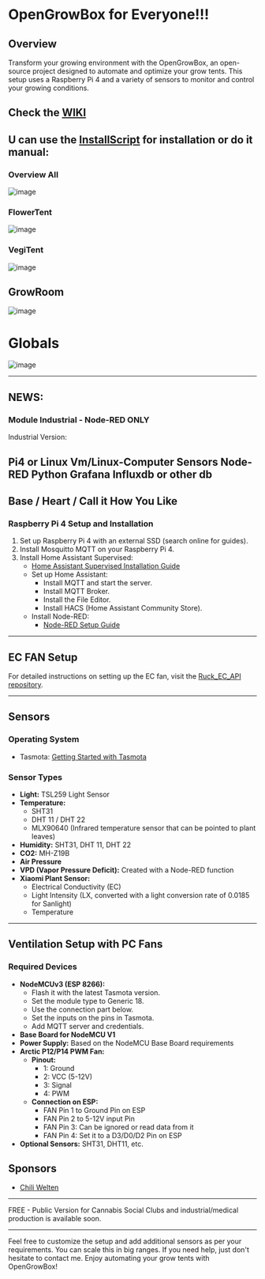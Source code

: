 # OpenGrowBox for Everyone!!!

## Overview
Transform your growing environment with the OpenGrowBox, an open-source project designed to automate and optimize your grow tents. This setup uses a Raspberry Pi 4 and a variety of sensors to monitor and control your growing conditions.

## Check the [WIKI](https://wiki.opengrowbox.net)

## U can use the [InstallScript](https://github.com/OpenGrow-Box/OpenGrowBox/blob/main/install.sh) for installation or do it manual: 


### Overview All 
![image](https://github.com/OpenGrow-Box/OpenGrowBox/assets/170749418/4ff517f2-3c35-42fd-b7e5-65719d73452c)

### FlowerTent
![image](https://github.com/OpenGrow-Box/OpenGrowBox/assets/170749418/6fb76404-54f1-42c6-8fae-62173da65cb8)

### VegiTent
![image](https://github.com/OpenGrow-Box/OpenGrowBox/assets/170749418/6d6a9fe7-95de-4f5f-9497-4690f4c99a8b)

## GrowRoom 
![image](https://github.com/OpenGrow-Box/OpenGrowBox/assets/170749418/68609873-e14c-46ad-810e-8195b8ab13a9)

# Globals 
![image](https://github.com/OpenGrow-Box/OpenGrowBox/assets/170749418/d6ce0c8a-5bb4-4811-aae0-707a2d543cfd)



---

## NEWS:
### Module Industrial - Node-RED ONLY
Industrial Version:

Pi4 or Linux Vm/Linux-Computer
Sensors
Node-RED
Python
Grafana
Influxdb or other db
---
## Base / Heart / Call it How You Like



### Raspberry Pi 4 Setup and Installation
1. Set up Raspberry Pi 4 with an external SSD (search online for guides).
2. Install Mosquitto MQTT on your Raspberry Pi 4.
3. Install Home Assistant Supervised:
    - [Home Assistant Supervised Installation Guide](https://github.com/home-assistant/supervised-installer)
    - Set up Home Assistant:
        - Install MQTT and start the server.
        - Install MQTT Broker.
        - Install the File Editor.
        - Install HACS (Home Assistant Community Store).
    - Install Node-RED:
        - [Node-RED Setup Guide](https://pimylifeup.com/install-node-red-home-assistant/)

---

## EC FAN Setup
For detailed instructions on setting up the EC fan, visit the [Ruck_EC_API repository](https://github.com/OpenGrow-Box/PWM-Fans.git).

---

## Sensors
### Operating System
- Tasmota: [Getting Started with Tasmota](https://tasmota.github.io/docs/Getting-Started/)

### Sensor Types
- **Light:** TSL259 Light Sensor
- **Temperature:** 
    - SHT31
    - DHT 11 / DHT 22
    - MLX90640 (Infrared temperature sensor that can be pointed to plant leaves)
- **Humidity:** SHT31, DHT 11, DHT 22
- **CO2:** MH-Z19B
- **Air Pressure**
- **VPD (Vapor Pressure Deficit):** Created with a Node-RED function
- **Xiaomi Plant Sensor:**
    - Electrical Conductivity (EC)
    - Light Intensity (LX, converted with a light conversion rate of 0.0185 for Sanlight)
    - Temperature

---

## Ventilation Setup with PC Fans
### Required Devices
- **NodeMCUv3 (ESP 8266):**
    - Flash it with the latest Tasmota version.
    - Set the module type to Generic 18.
    - Use the connection part below.
    - Set the inputs on the pins in Tasmota.
    - Add MQTT server and credentials.
- **Base Board for NodeMCU V1**
- **Power Supply:** Based on the NodeMCU Base Board requirements
- **Arctic P12/P14 PWM Fan:**
    - **Pinout:**
        - 1: Ground
        - 2: VCC (5-12V)
        - 3: Signal
        - 4: PWM
    - **Connection on ESP:**
        - FAN Pin 1 to Ground Pin on ESP
        - FAN Pin 2 to 5-12V input Pin
        - FAN Pin 3: Can be ignored or read data from it
        - FAN Pin 4: Set it to a D3/D0/D2 Pin on ESP
- **Optional Sensors:** SHT31, DHT11, etc.

## Sponsors

- [Chili Welten](chiliwelten.de)

---

FREE - Public Version for Cannabis Social Clubs and industrial/medical production is available soon.

---

Feel free to customize the setup and add additional sensors as per your requirements. You can scale this in big ranges. If you need help, just don't hesitate to contact me. Enjoy automating your grow tents with OpenGrowBox!
